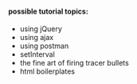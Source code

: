 #### possible tutorial topics:

- using jQuery
- using ajax
- using postman
- setInterval
- the fine art of firing tracer bullets
- html boilerplates
